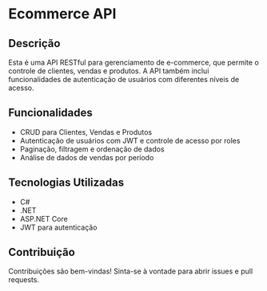 # Ecommerce API

## Descrição

Esta é uma API RESTful para gerenciamento de e-commerce, que permite o controle de clientes, vendas e produtos. A API também inclui funcionalidades de autenticação de usuários com diferentes níveis de acesso.

## Funcionalidades

*   CRUD para Clientes, Vendas e Produtos
*   Autenticação de usuários com JWT e controle de acesso por roles
*   Paginação, filtragem e ordenação de dados
*   Análise de dados de vendas por período

## Tecnologias Utilizadas

*   C#
*   .NET
*   ASP.NET Core
*   JWT para autenticação


## Contribuição

Contribuições são bem-vindas! Sinta-se à vontade para abrir issues e pull requests.
